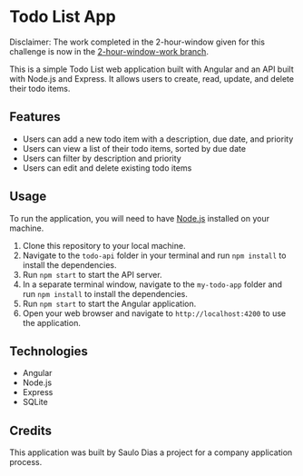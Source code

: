 # Todo List App

Disclaimer: The work completed in the 2-hour-window given for this challenge is now in the [2-hour-window-work branch](https://github.com/saulodias/scoot-challenge/tree/2-hour-window-work).

This is a simple Todo List web application built with Angular and an API built with Node.js and Express. It allows users to create, read, update, and delete their todo items.

## Features

- Users can add a new todo item with a description, due date, and priority
- Users can view a list of their todo items, sorted by due date
- Users can filter by description and priority
- Users can edit and delete existing todo items

## Usage

To run the application, you will need to have [Node.js](https://nodejs.org/) installed on your machine.

1. Clone this repository to your local machine.
2. Navigate to the `todo-api` folder in your terminal and run `npm install` to install the dependencies.
3. Run `npm start` to start the API server.
4. In a separate terminal window, navigate to the `my-todo-app` folder and run `npm install` to install the dependencies.
5. Run `npm start` to start the Angular application.
6. Open your web browser and navigate to `http://localhost:4200` to use the application.

## Technologies

- Angular
- Node.js
- Express
- SQLite

## Credits

This application was built by Saulo Dias a project for a company application process.